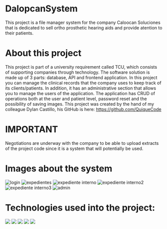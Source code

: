 # DalopcanSystem
This project is a file manager system for the company Caloocan Soluciones that is dedicated to sell ortho prosthetic hearing aids and provide atention to their patients. 

# About this project
This project is part of a university requirement called TCU, which consists of supporting companies through technology. The software solution is made up of 3 parts: database, API and frontend application.
In this project you can manage the clinical records that the company uses to keep track of its clients/patients. In addition, it has an administrative section that allows you to manage the users of the application. The application has CRUD of operations both at the user and patient level, password reset and the possibility of saving images. This project was created by the hand of my colleague Dylan Castillo, his GitHub is here: https://github.com/QuiqueCode

# IMPORTANT

Negotiations are underway with the company to be able to upload extracts of the project code since it is a system that will potentially be used.

# Images about the system

![login](https://github.com/diegoTech14/DalopcanSystem/assets/85724318/e3cdfd30-e048-4749-acad-5b672131898d)
![expedientes](https://github.com/diegoTech14/DalopcanSystem/assets/85724318/490620f2-c002-40c0-95e1-9e2439645551)
![expediente interno](https://github.com/diegoTech14/DalopcanSystem/assets/85724318/7745bc18-2626-4329-8632-508f831d1ed6)
![expediente interno2](https://github.com/diegoTech14/DalopcanSystem/assets/85724318/95d51ea0-73a5-47dc-893d-3e571c15b262)
![expediente interno3](https://github.com/diegoTech14/DalopcanSystem/assets/85724318/9414049c-9e06-47ae-8048-24590694c824)
![admin](https://github.com/diegoTech14/DalopcanSystem/assets/85724318/094404be-6c60-4544-9f72-39e901bf48eb)

# Technologies used into the project: 
<img src="https://img.shields.io/badge/Node%20js-339933?style=for-the-badge&logo=nodedotjs&logoColor=white">
<img src="https://img.shields.io/badge/Express%20js-000000?style=for-the-badge&logo=express&logoColor=white">
<img src="	https://img.shields.io/badge/MySQL-005C84?style=for-the-badge&logo=mysql&logoColor=white">
<img src="https://img.shields.io/badge/React-20232A?style=for-the-badge&logo=react&logoColor=61DAFB">
<img src="https://img.shields.io/badge/Material%20UI-007FFF?style=for-the-badge&logo=mui&logoColor=white">
